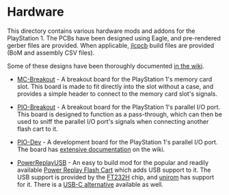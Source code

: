 # Hardware

This directory contains various hardware mods and addons for the PlayStation 1. The PCBs have been designed using Eagle, and pre-rendered gerber files are provided. When applicable, [jlcpcb](https://jlcpcb.com) build files are provided (BoM and assembly CSV files).

Some of these designs have been thoroughly documented [in the wiki](https://github.com/grumpycoders/pcsx-redux/wiki).

* [MC-Breakout](MC-Breakout) - A breakout board for the PlayStation 1's memory card slot. This board is made to fit directly into the slot without a case, and provides a simple header to connect to the memory card slot's signals.

* [PIO-Breakout](PIO-Breakout) - A breakout board for the PlayStation 1's parallel I/O port. This board is designed to function as a pass-through, which can then be used to sniff the parallel I/O port's signals when connecting another flash cart to it.

* [PIO-Dev](PIO-Dev) - A development board for the PlayStation 1's parallel I/O port. The board has [extensive documentation](https://github.com/grumpycoders/pcsx-redux/wiki/PIODev-Board) on the wiki.

* [PowerReplayUSB](PowerReplayUSB) - An easy to build mod for the popular and readily available [Power Replay Flash Cart](https://www.aliexpress.com/w/wholesale-ps1-power-replay.html) which adds USB support to it. The USB support is provided by the [FT232H](https://ftdichip.com/products/ft232hq/) chip, and [unirom](https://unirom.github.io/) has support for it. There is a [USB-C alternative](PowerReplayUSBC) available as well.
